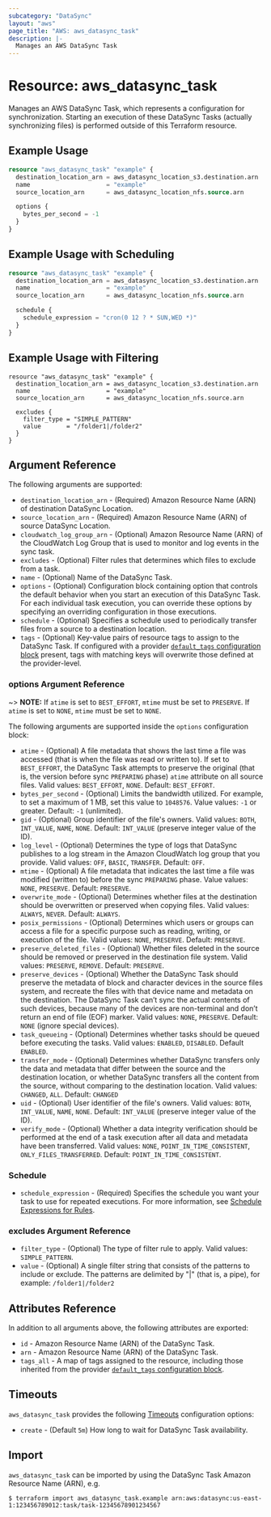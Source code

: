 ```yaml
---
subcategory: "DataSync"
layout: "aws"
page_title: "AWS: aws_datasync_task"
description: |-
  Manages an AWS DataSync Task
---
```


# Resource: aws_datasync_task

Manages an AWS DataSync Task, which represents a configuration for synchronization. Starting an execution of these DataSync Tasks (actually synchronizing files) is performed outside of this Terraform resource.

## Example Usage

```terraform
resource "aws_datasync_task" "example" {
  destination_location_arn = aws_datasync_location_s3.destination.arn
  name                     = "example"
  source_location_arn      = aws_datasync_location_nfs.source.arn

  options {
    bytes_per_second = -1
  }
}
```

## Example Usage with Scheduling

```terraform
resource "aws_datasync_task" "example" {
  destination_location_arn = aws_datasync_location_s3.destination.arn
  name                     = "example"
  source_location_arn      = aws_datasync_location_nfs.source.arn

  schedule {
    schedule_expression = "cron(0 12 ? * SUN,WED *)"
  }
}
```

## Example Usage with Filtering

```hcl
resource "aws_datasync_task" "example" {
  destination_location_arn = aws_datasync_location_s3.destination.arn
  name                     = "example"
  source_location_arn      = aws_datasync_location_nfs.source.arn

  excludes {
    filter_type = "SIMPLE_PATTERN"
    value       = "/folder1|/folder2"
  }
}
```

## Argument Reference

The following arguments are supported:

* `destination_location_arn` - (Required) Amazon Resource Name (ARN) of destination DataSync Location.
* `source_location_arn` - (Required) Amazon Resource Name (ARN) of source DataSync Location.
* `cloudwatch_log_group_arn` - (Optional) Amazon Resource Name (ARN) of the CloudWatch Log Group that is used to monitor and log events in the sync task.
* `excludes` - (Optional) Filter rules that determines which files to exclude from a task.
* `name` - (Optional) Name of the DataSync Task.
* `options` - (Optional) Configuration block containing option that controls the default behavior when you start an execution of this DataSync Task. For each individual task execution, you can override these options by specifying an overriding configuration in those executions.
* `schedule` - (Optional) Specifies a schedule used to periodically transfer files from a source to a destination location.
* `tags` - (Optional) Key-value pairs of resource tags to assign to the DataSync Task. If configured with a provider [`default_tags` configuration block](/docs/providers/aws/index.html#default_tags-configuration-block) present, tags with matching keys will overwrite those defined at the provider-level.

### options Argument Reference

~> **NOTE:** If `atime` is set to `BEST_EFFORT`, `mtime` must be set to `PRESERVE`. If `atime` is set to `NONE`, `mtime` must be set to `NONE`.

The following arguments are supported inside the `options` configuration block:

* `atime` - (Optional) A file metadata that shows the last time a file was accessed (that is when the file was read or written to). If set to `BEST_EFFORT`, the DataSync Task attempts to preserve the original (that is, the version before sync `PREPARING` phase) `atime` attribute on all source files. Valid values: `BEST_EFFORT`, `NONE`. Default: `BEST_EFFORT`.
* `bytes_per_second` - (Optional) Limits the bandwidth utilized. For example, to set a maximum of 1 MB, set this value to `1048576`. Value values: `-1` or greater. Default: `-1` (unlimited).
* `gid` - (Optional) Group identifier of the file's owners. Valid values: `BOTH`, `INT_VALUE`, `NAME`, `NONE`. Default: `INT_VALUE` (preserve integer value of the ID).
* `log_level` - (Optional) Determines the type of logs that DataSync publishes to a log stream in the Amazon CloudWatch log group that you provide. Valid values: `OFF`, `BASIC`, `TRANSFER`. Default: `OFF`.
* `mtime` - (Optional) A file metadata that indicates the last time a file was modified (written to) before the sync `PREPARING` phase. Value values: `NONE`, `PRESERVE`. Default: `PRESERVE`.
* `overwrite_mode` - (Optional) Determines whether files at the destination should be overwritten or preserved when copying files. Valid values: `ALWAYS`, `NEVER`. Default: `ALWAYS`.
* `posix_permissions` - (Optional) Determines which users or groups can access a file for a specific purpose such as reading, writing, or execution of the file. Valid values: `NONE`, `PRESERVE`. Default: `PRESERVE`.
* `preserve_deleted_files` - (Optional) Whether files deleted in the source should be removed or preserved in the destination file system. Valid values: `PRESERVE`, `REMOVE`. Default: `PRESERVE`.
* `preserve_devices` - (Optional) Whether the DataSync Task should preserve the metadata of block and character devices in the source files system, and recreate the files with that device name and metadata on the destination. The DataSync Task can’t sync the actual contents of such devices, because many of the devices are non-terminal and don’t return an end of file (EOF) marker. Valid values: `NONE`, `PRESERVE`. Default: `NONE` (ignore special devices).
* `task_queueing` - (Optional) Determines whether tasks should be queued before executing the tasks. Valid values: `ENABLED`, `DISABLED`. Default `ENABLED`.
* `transfer_mode` - (Optional) Determines whether DataSync transfers only the data and metadata that differ between the source and the destination location, or whether DataSync transfers all the content from the source, without comparing to the destination location. Valid values: `CHANGED`, `ALL`. Default: `CHANGED`
* `uid` - (Optional) User identifier of the file's owners. Valid values: `BOTH`, `INT_VALUE`, `NAME`, `NONE`. Default: `INT_VALUE` (preserve integer value of the ID).
* `verify_mode` - (Optional) Whether a data integrity verification should be performed at the end of a task execution after all data and metadata have been transferred. Valid values: `NONE`, `POINT_IN_TIME_CONSISTENT`, `ONLY_FILES_TRANSFERRED`. Default: `POINT_IN_TIME_CONSISTENT`.

### Schedule

* `schedule_expression` - (Required) Specifies the schedule you want your task to use for repeated executions. For more information, see [Schedule Expressions for Rules](https://docs.aws.amazon.com/AmazonCloudWatch/latest/events/ScheduledEvents.html).

### excludes Argument Reference

* `filter_type` - (Optional) The type of filter rule to apply. Valid values: `SIMPLE_PATTERN`.
* `value` - (Optional) A single filter string that consists of the patterns to include or exclude. The patterns are delimited by "|" (that is, a pipe), for example: `/folder1|/folder2`

## Attributes Reference

In addition to all arguments above, the following attributes are exported:

* `id` - Amazon Resource Name (ARN) of the DataSync Task.
* `arn` - Amazon Resource Name (ARN) of the DataSync Task.
* `tags_all` - A map of tags assigned to the resource, including those inherited from the provider [`default_tags` configuration block](/docs/providers/aws/index.html#default_tags-configuration-block).

## Timeouts

`aws_datasync_task` provides the following [Timeouts](https://www.terraform.io/docs/configuration/blocks/resources/syntax.html#operation-timeouts) configuration options:

* `create` - (Default `5m`) How long to wait for DataSync Task availability.

## Import

`aws_datasync_task` can be imported by using the DataSync Task Amazon Resource Name (ARN), e.g.

```
$ terraform import aws_datasync_task.example arn:aws:datasync:us-east-1:123456789012:task/task-12345678901234567
```
